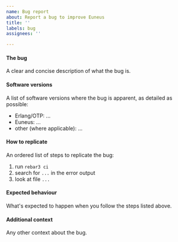 ```yaml
---
name: Bug report
about: Report a bug to improve Euneus
title: ''
labels: bug
assignees: ''

---
```


#### The bug

A clear and concise description of what the bug is.

#### Software versions

A list of software versions where the bug is apparent, as detailed as possible:

* Erlang/OTP: ...
* Euneus: ...
* other (where applicable): ...

#### How to replicate

An ordered list of steps to replicate the bug:

1. run `rebar3 ci`
2. search for `...` in the error output
3. look at file `...`

#### Expected behaviour

What's expected to happen when you follow the steps listed above.

#### Additional context

Any other context about the bug.
